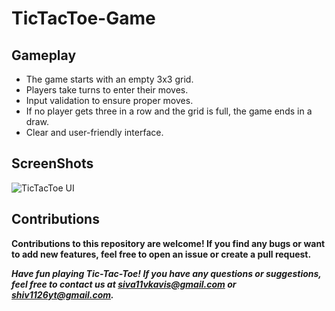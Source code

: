 # TicTacToe-Game

## Gameplay
- The game starts with an empty 3x3 grid.
- Players take turns to enter their moves.
- Input validation to ensure proper moves.
- If no player gets three in a row and the grid is full, the game ends in a draw.
- Clear and user-friendly interface.

## ScreenShots
![TicTacToe UI](https://github.com/Shivu1126/Android-TicTacToe-Game/assets/99593409/c592ee7a-9d12-436d-8bef-d6407ce2559b)
## Contributions
**Contributions to this repository are welcome! If you find any bugs or want to add new features, feel free to open an issue or create a pull request.**

***Have fun playing Tic-Tac-Toe! If you have any questions or suggestions, feel free to contact us at siva11vkavis@gmail.com or shiv1126yt@gmail.com.***

